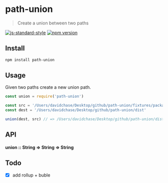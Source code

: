 # path-union
> Create a union between two paths

[![js-standard-style](https://img.shields.io/badge/code%20style-standard-brightgreen.svg)](http://standardjs.com/)
[![npm version](https://img.shields.io/npm/v/path-union.svg)](https://www.npmjs.com/package/path-union)

## Install

```sh
npm install path-union
```

## Usage
Given two paths create a new union path.



```js
const union = require('path-union')

const src = '/Users/davidchase/Desktop/github/path-union/fixtures/packages'
const dest = '/Users/davidchase/Desktop/github/path-union/dist'

union(dest, src) // => /Users/davidchase/Desktop/github/path-union/dist/fixtures/packages
```

## API
#### union :: String => String => String


## Todo
- [x] add rollup + buble
